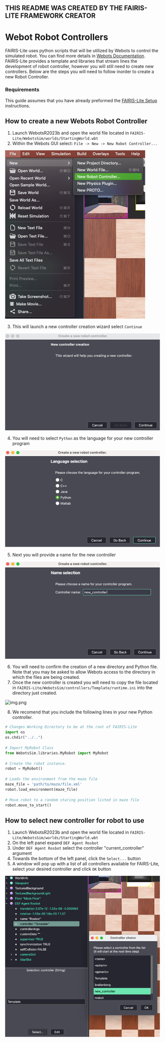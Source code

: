 ## THIS README WAS CREATED BY THE FAIRIS-LITE FRAMEWORK CREATOR
# Webot Robot Controllers
FAIRIS-Lite uses python scripts that will be utilized by Webots to control the simulated robot. You can find more 
details in [Webots Documentation](https://cyberbotics.com/doc/guide/controller-programming?tab-language=python). 
FAIRIS-Lite provides a template and libraries that stream lines the development of robot controller, however you 
will still need to create new controllers. Below are the steps you will need to follow inorder to create a new Robot 
Controller.

### Requirements
This guide assumes that you have already preformed the [FAIRIS-Lite Setup](../../README.md) instructions.

## How to create a new Webots Robot Controller
1. Launch WebotsR2023b and open the world file located in ```FAIRIS-Lite/WebotsSim/worlds/StartingWorld.wbt```
2. Within the Webots GUI select: ```File -> New -> New Robot Controller...```

![img.png](../../docs/figs/newcontr1.png)

3. This will launch a new controller creation wizard select ```Continue```

![img.png](../../docs/figs/contrwiz.png)

4. You will need to select ```Python``` as the language for your new controller program

![img.png](../../docs/figs/wizlang.png)

5. Next you will provide a name for the new controller

![img.png](../../docs/figs/contrname.png)

6. You will need to confirm the creation of a new directory and Python file. Note that you may be asked to allow 
   Webots access to the directory in which the files are being created.
7. Once the new controller is created you will need to copy the file located in 
   ```FAIRIS-Lite/WebotsSim/controllers/Template/runtime.ini``` into the directory just created.

![img.png](../../docs/figs/runtime.png)

8. We recomend that you include the following lines in your new Python controller.
```python
# Changes Working Directory to be at the root of FAIRIS-Lite
import os
os.chdir("../..")

# Import MyRobot Class
from WebotsSim.libraries.MyRobot import MyRobot

# Create the robot instance.
robot = MyRobot()

# Loads the environment from the maze file
maze_file = 'path/to/maze/file.xml'
robot.load_environment(maze_file)

# Move robot to a random staring position listed in maze file
robot.move_to_start()
```

## How to select new controller for robot to use
1. Launch WebotsR2023b and open the world file located in ```FAIRIS-Lite/WebotsSim/worlds/StartingWorld.wbt```
2. On the left panel expand ```DEF Agent Rosbot```
3. Under ```DEF Agent Rosbot``` select the controller "current_controller" argument
4. Towards the bottom of the left panel, click the ```Select...``` button
5. A window will pop up with a list of all controllers available for FAIRS-Lite, select your desired controller and 
   click ```OK``` button

![img.png](../../docs/figs/contrselection.png)

